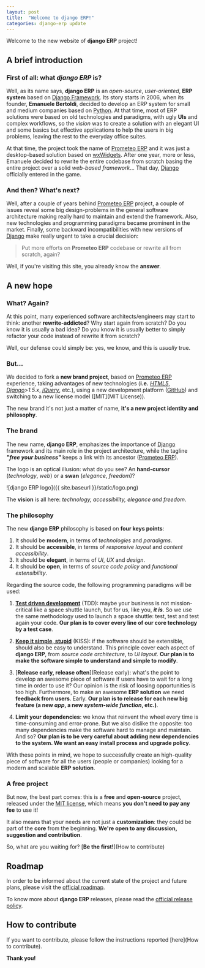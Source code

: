 ```yaml
---
layout: post
title:  "Welcome to django ERP!"
categories: django-erp update
---
```


Welcome to the new website of **django ERP** project!

## A brief introduction
### First of all: what *django ERP* is?

Well, as its name says, **django ERP** is an *open-source*, *user-oriented*, **ERP system** based on [Django Framework](Django). Its story starts in 2006, when its founder, **Emanuele Bertoldi**, decided to develop an ERP system for small and medium companies based on [Python]. At that time, most of ERP solutions were based on old technologies and paradigms, with ugly **UIs** and complex workflows, so the *vision* was to create a solution with an elegant UI and some basics but effective applications to help the users in big problems, leaving the rest to the everyday office suites.

At that time, the project took the name of [Prometeo ERP] and it was just a desktop-based solution based on [wxWidgets]. After one year, more or less, Emanuele decided to rewrite the entire codebase from scratch basing the entire project over a solid *web-based framework*... That day, [Django] officially entered in the game.

### And then? What's next?

Well, after a couple of years behind [Prometeo ERP] project, a couple of issues reveal some big design-problems in the general software architecture making really hard to maintain and extend the framework. Also, new technologies and programming paradigms became prominent in the market. Finally, some backward incompatibilities with new versions of [Django] make really urgent to take a crucial decision:

> Put more efforts on **Prometeo ERP** codebase or rewrite all from scratch, again?

Well, if you're visiting this site, you already know the **answer**.

## A new hope

### What? Again?

At this point, many experienced software architects/engineers may start to think: another **rewrite-addicted**? Why start again from scratch? Do you know it is usually a bad idea? Do you know it is usually better to simply refactor your code instead of rewrite it from scratch?

Well, our defense could simply be: yes, we know, and this is *usually* true.

### But...

We decided to fork a **new brand project**, based on [Prometeo ERP] experience, taking advantages of new technologies (**i.e.** *[HTML5]*, *[Django]>1.5.x*, *[jQuery]*, etc.), using a new development platform ([GitHub]) and switching to a new license model ([MIT](MIT License)).

The new brand it's not just a matter of name, **it's a new project identity and philosophy**.

### The brand

The new name, **django ERP**, emphasizes the importance of [Django] framework and its main role in the project architecture, while the tagline ***"free your business"*** keeps a link with its ancestor ([Prometeo ERP]).

The logo is an optical illusion: what do you see? An **hand-cursor** (*technology*, *web*) or a **swan** (*elegance*, *freedom*)?

![django ERP logo]({{ site.baseurl }}/static/logo.png)

The **vision** is all here: *technology, accessibility, elegance and freedom*.

### The philosophy

The new **django ERP** philosophy is based on **four keys points**:

 1. It should be **modern**, in terms of *technologies* and *paradigms*.
 2. It should be **accessible**, in terms of *responsive layout* and *content accessibility*.
 3. It should be **elegant**, in terms of *UI*, *UX* and *design*.
 4. It should be **open**, in terms of *source code policy* and *functional extensibility*.
 
Regarding the source code, the following programming paradigms will be used:

 1. [**Test driven development**](TDD) (TDD): maybe your business is not mission-critical like a space shuttle launch, but for us, like you, ***it is***. So we use the same methodology used to launch a space shuttle: test, test and test again your code. **Our plan is to cover every line of our core technology by a test case**.
 
 2. [**Keep it simple, stupid**](KISS) (KISS): if the software should be extensible, should also be easy to understand. This principle cover each aspect of **django ERP**, from *source code architecture*, to *UI layout*. **Our plan is to make the software simple to understand and simple to modify**.
 
 3. [**Release early, release often**](Release early): what's the point to develop an awesome piece of software if users have to wait for a long time in order to use it? Our opinion is the risk of loosing opportunities is too high. Furthermore, to make an awesome **ERP solution** we need **feedback from users**. Early. **Our plan is to release for each new big feature (a new *app*, a new *system-wide function*, etc.)**.
 
 4. **Limit your dependencies**: we know that reinvent the wheel every time is time-consuming and error-prone. But we also dislike the opposite: too many dependencies make the software hard to manage and maintain. And so? **Our plan is to be very careful about adding new dependencies to the system. We want an easy install process and upgrade policy**.
 
With these points in mind, we hope to successfully create an high-quality piece of software for all the users (people or companies) looking for a modern and scalable **ERP solution**.

### A free project

But now, the best part comes: this is a **free** and **open-source** project, released under the [MIT license], which means **you don't need to pay any fee** to use it!

It also means that your needs are not just a **customization**: they could be part of the **core** from the beginning. **We're open to any discussion, suggestion and contribution**.

So, what are you waiting for? [**Be the first!**](How to contribute)

## Roadmap

In order to be informed about the current state of the project and future plans, please visit the [official roadmap].

To know more about **django ERP** releases, please read the [official release policy].

## How to contribute

If you want to contribute, please follow the instructions reported [here](How to contribute).

**Thank you!**

[Django]: https://www.djangoproject.com
[Python]: http://www.python.org
[Prometeo ERP]: https://code.google.com/p/prometeo-erp
[wxWidgets]: http://www.wxwidgets.org
[GitHub]: https://github.com/djangoERPTeam/django-erp
[HTML5]: http://www.w3schools.com/html/html5_intro.asp
[jQuery]: http://jquery.com
[MIT License]: http://en.wikipedia.org/wiki/MIT_License
[TDD]: http://en.wikipedia.org/wiki/Test-driven_development
[KISS]: http://en.wikipedia.org/wiki/KISS_principle
[Release early]: http://en.wikipedia.org/wiki/Release_early,_release_often
[official roadmap]: https://github.com/djangoERPTeam/django-erp/wiki/Roadmap
[official release policy]: https://github.com/djangoERPTeam/django-erp/wiki/Release-policy
[How to contribute]: https://github.com/djangoERPTeam/django-erp/wiki/How-to-contribute
